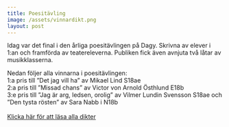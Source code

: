 ```yaml
---
title: Poesitävling
image: /assets/vinnardikt.png
layout: post
---
```

Idag var det final i den årliga poesitävlingen på Dagy. Skrivna av elever i 1:an och framförda av teatereleverna. Publiken fick även avnjuta två låtar av musikklasserna.

Nedan följer alla vinnarna i poesitävlingen:<br>
1:a pris till ”Det jag vill ha” av Mikael Lind S18ae<br>
2:a pris till ”Missad chans” av Victor von Arnold Östhlund E18b<br>
3:e pris till ”Jag är arg, ledsen, orolig” av Vilmer Lundin Svensson S18ae och ”Den tysta rösten” av Sara Nabb i N18b <br>
<br>
[Klicka här för att läsa alla dikter](/assets/dikter2019.pdf)
